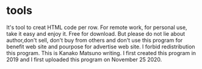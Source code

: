 # tools
It's tool to creat HTML code per row.
For remote work, for personal use, take it easy and enjoy it.
Free for download. But please do not lie about author,don't sell, don't buy from others and don't use this program for benefit web site and pourpose for advertise web site.
I forbid redistribution this program.
This is Kanako Matsuno writing.
I first created this program in 2019 and I first uploaded this program on November 25 2020.
